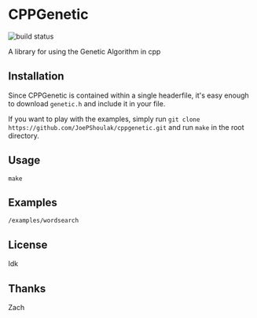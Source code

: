 # CPPGenetic

![build status](https://github.com/JoePShoulak/cppgenetic/actions/workflows/c-cpp.yml/badge.svg)

A library for using the Genetic Algorithm in cpp

## Installation

Since CPPGenetic is contained within a single headerfile, it's easy enough to download `genetic.h` and include it in your file.

If you want to play with the examples, simply run `git clone https://github.com/JoePShoulak/cppgenetic.git` and run `make` in the root directory.

## Usage

`make`

## Examples

`/examples/wordsearch`

## License

Idk

## Thanks

Zach
